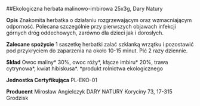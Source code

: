 ##Ekologiczna herbata malinowo-imbirowa 25x3g, Dary Natury

**Opis** Znakomita herbatka o działaniu rozgrzewającym oraz wzmacniającym odporność. Polecana szczególnie przy pierwszych objawach infekcji górnych dróg oddechowych, zarówno dla dzieci jak i dorosłych. 

**Zalecane spożycie** 1 saszetkę herbatki zalać szklanką wrzątku i pozostawić pod przykryciem do zaparzenia na około 10-15 minut. Pić 2 razy dziennie.

**Skład** Owoc maliny\* 30%, owoc róży\*, kłącze imbiru\* 20%, trawa cytrynowa\*, kwiat hibiskusa\*.
*produkt rolnictwa ekologicznego

**Jednostka Certyfikująca** PL-EKO-01

**Producent** Mirosław Angielczyk DARY NATURY
Koryciny 73, 17-315 Grodzisk